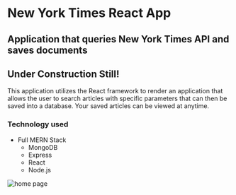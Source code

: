 # New York Times React App
## Application that queries New York Times API and saves documents
## **Under Construction Still!**

This application utilizes the React framework to render an application that allows the user to search articles with specific parameters that can then be saved into a database. Your saved articles can be viewed at anytime.

### Technology used
* Full MERN Stack
  * MongoDB
  * Express
  * React
  * Node.js

![home page](https://i.imgur.com/RyIZqAd.png)
